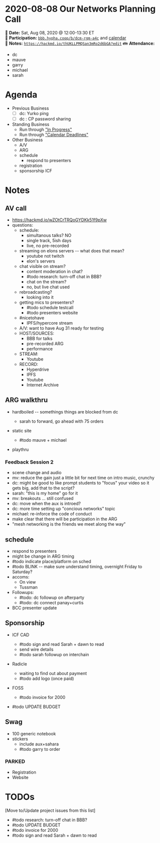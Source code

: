 # 2020-08-08 Our Networks Planning Call

:date: **Date:** Sat, Aug 08, 2020 @ 12:00-13:30 ET  
:raising_hand: **Participation:** [`bbb.hypha.coop/b/dcm-rgm-a4c`](https://bbb.hypha.coop/b/dcm-rgm-a4c) and [calendar](https://calendar.google.com/calendar/embed?src=aers7atolh0uurlfmkoki9kikg%40group.calendar.google.com&ctz=America%2FToronto)  
:notebook: **Notes:** [`https://hackmd.io/thUKLLPMQSan3mRo2d6bGA?edit`](https://hackmd.io/thUKLLPMQSan3mRo2d6bGA?edit)
:family: **Attendance:**  
- dc
- mauve
- garry
- michael
- sarah

# Agenda

- Previous Business
    - [ ] dc: Yurko ping
    - [ ] dc : CP password sharing
- Standing Business
  - Run through ["In Progress"](https://github.com/ournetworks/2020/projects/1)
  - Run through ["Calendar Deadlines"](https://calendar.google.com/calendar/embed?src=aers7atolh0uurlfmkoki9kikg%40group.calendar.google.com&ctz=America%2FToronto)
- Other Business
  - A/V
  - ARG
  - schedule
      - respond to presenters
  - registration
  - sponsorship ICF 
 

# Notes

## AV call

- https://hackmd.io/wZOtCrTRQoGYDKk51f9pXw
- questions:
    - schedule:
        - simultanous talks? NO
        - single track, 5ish days
        - live, no pre-recorded
    - streaming on elons servers -- what does that mean?
        - youtube not twitch
        - elon's servers
    - chat visible on stream?
        - content moderation in chat?
        - #todo research: turn-off chat in BBB?
        - chat on the stream?
        - no, but live chat used
    - rebroadcasting?
        - looking into it
    - getting mics to presenters?
        - #todo schedule testcall
        - #todo presenters website 
    - #nicetohave
        - IPFS/hypercore stream
    - A/V: want to have Aug 31 ready for testing
    - HOST/SOURCES:
        - BBB for talks
        - pre-recorded ARG
        - performance 
    - STREAM:
        - Youtube
    - RECORD:
        - Hyperdrive
        - IPFS
        - Youtube
        - Internet Archive
        
## ARG walkthru 

- hardboiled -- somethings things are blocked from dc
    - sarah to forward, go ahead with 75 orders
- static site
    - #todo mauve + michael

- playthru

### Feedback Session 2

- scene change and audio 
- mv: reduce the gain just a little bit for next time on intro music, crunchy
- dc: might be good to like prompt students to "focus" your video so it gets big, add that to the script?
- sarah: "this is my home" go for it 
- mv: breakouts ... still confused
- dc: move when the aux is introed?
- dc: more time setting up "concious networks" topic
- michael: re-inforce the code of conduct
- make clear that there will be participation in the ARG
- "mesh networking is the friends we meet along the way"


## schedule

- respond to presenters
- might be change in ARG timing
- #todo indicate place/platform on sched
- #todo BLINK -- make sure understand timing, overnight Friday to Saturday? 
- accoms:
    - On view
    - Tussman 
- Followups:
    - #todo: dc followup on afterparty
    - #todo: dc connect panay+curtis
- BCC presenter update

## Sponsorship 

- ICF CAD
    - #todo sign and read Sarah + dawn to read
    - send wire details
    - #todo sarah followup on interchain
- Radicle
    - waiting to find out about payment
    - #todo add logo (once paid)
- FOSS 
    - #todo invoice for 2000

- #todo UPDATE BUDGET

## Swag

- 100 generic notebook
- stickers
    - include aux+sahara
    - #todo garry to order

### PARKED

- Registration
- Website 




# TODOs

[Move to/Update project issues from this list]

- #todo research: turn-off chat in BBB?
- #todo UPDATE BUDGET
- #todo invoice for 2000
- #todo sign and read Sarah + dawn to read